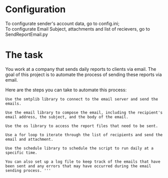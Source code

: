 # Configuration
To configurate sender's account data, go to config.ini; <br>
To configurate Email Subject, attachments and list of recievers, go to SendReportEmail.py

# The task
 You work at a company that sends daily reports to clients via email. The goal of this project is to automate the process of sending these reports via email.

Here are the steps you can take to automate this process:

    Use the smtplib library to connect to the email server and send the emails.

    Use the email library to compose the email, including the recipient's email address, the subject, and the body of the email.

    Use the os library to access the report files that need to be sent.

    Use a for loop to iterate through the list of recipients and send the email and attachment.

    Use the schedule library to schedule the script to run daily at a specific time.

    You can also set up a log file to keep track of the emails that have been sent and any errors that may have occurred during the email sending process. '''
